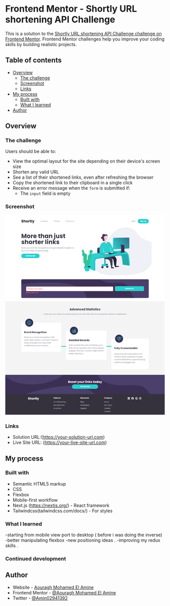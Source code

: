 # Frontend Mentor - Shortly URL shortening API Challenge  

This is a solution to the [Shortly URL shortening API Challenge challenge on Frontend Mentor](https://www.frontendmentor.io/challenges/url-shortening-api-landing-page-2ce3ob-G). Frontend Mentor challenges help you improve your coding skills by building realistic projects. 

## Table of contents

- [Overview](#overview)
  - [The challenge](#the-challenge)
  - [Screenshot](#screenshot)
  - [Links](#links)
- [My process](#my-process)
  - [Built with](#built-with)
  - [What I learned](#what-i-learned)
- [Author](#author)

 
## Overview

### The challenge

Users should be able to:

- View the optimal layout for the site depending on their device's screen size
- Shorten any valid URL
- See a list of their shortened links, even after refreshing the browser
- Copy the shortened link to their clipboard in a single click
- Receive an error message when the `form` is submitted if:
  - The `input` field is empty

### Screenshot

![](./screencapture.png)

### Links

- Solution URL:(https://your-solution-url.com)
- Live Site URL: (https://your-live-site-url.com)

## My process

### Built with

- Semantic HTML5 markup
- CSS  
- Flexbox
- Mobile-first workflow
- Next.js (https://nextjs.org/) - React framework
- Tailwindcss(tailwindcss.com/docs/) - For styles


### What I learned

-starting from mobile view port to desktop ( before i was doing the inverse)
-better manipulating flexbox 
-new positioning ideas . 
-improving my redux skills .
 
 
 
### Continued development

 
 
## Author

- Website - [Aouragh Mohamed El Amine](http://aouraghmed.herokuapp.com/)
- Frontend Mentor - [@Aouragh Mohamed El Amine](https://www.frontendmentor.io/profile/AouraghMohamedElAmine)
- Twitter - [@Amin02941392](https://twitter.com/Amin02941392)



